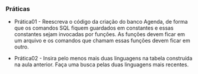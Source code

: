 ### Práticas 

* Prática01 - Reescreva o código da criação do banco Agenda, de forma que os comandos SQL fiquem guardados em constantes e essas constantes sejam invocadas por funções. As funções devem ficar
em um arquivo e os comandos que chamam essas funções devem ficar em outro.

* Prática02 - Insira pelo menos mais duas linguagens na tabela construída na aula anterior. Faça uma busca pelas duas linguagens mais recentes.

